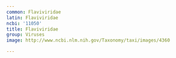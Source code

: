 ```yaml
---
common: Flaviviridae
latin: Flaviviridae
ncbi: '11050'
title: Flaviviridae
group: Viruses
image: http://www.ncbi.nlm.nih.gov/Taxonomy/taxi/images/4360

---
```

